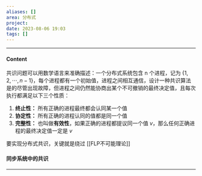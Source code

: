 ```yaml
---
aliases: []
area: 分布式
project: 
date: 2023-08-06 19:03
tags: []
---
```

---
#### Content
共识问题可以用数学语言来准确描述：一个分布式系统包含 n 个进程，记为 $\{1,2,\cdots,n-1\}$，每个进程都有一个初始值，进程之间相互通信，设计一种共识算法是的尽管出现故障，但进程之间仍然能协商出某个不可撤销的最终决定值，且每次执行都满足以下三个性质：
1. **终止性：** 所有正确的进程最终都会认同某一个值
2. **协定性：** 所有正确的进程认同的值都是同一个值
3. **完整性：** 也叫做**有效性**，如果正确的进程都提议同一个值 $v$，那么任何正确进程的最终决定值一定是 $v$

要实现分布式共识，关键就是绕过 [[FLP不可能理论]]

#### 同步系统中的共识






---
